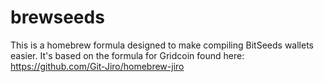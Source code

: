 # brewseeds
This is a homebrew formula designed to make compiling BitSeeds wallets easier. It's based on the formula for Gridcoin found here: https://github.com/Git-Jiro/homebrew-jiro 






